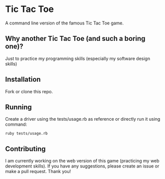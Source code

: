 # Tic Tac Toe
A command line version of the famous Tic Tac Toe game.

## Why another Tic Tac Toe (and such a boring one)?
Just to practice my programming skills (especially my software design skills)

## Installation
Fork or clone this repo.

## Running
Create a driver using the tests/usage.rb as reference or directly run it using command:

	ruby tests/usage.rb
	
## Contributing
I am currently working on the web version of this game (practicing my web development skills). If you have any suggestions, please create an issue or make a pull request. Thank you!